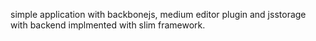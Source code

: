 simple application with backbonejs, medium editor plugin and jsstorage with backend implmented with slim framework.
